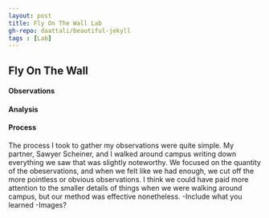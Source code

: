 ```yaml
---
layout: post
title: Fly On The Wall Lab
gh-repo: daattali/beautiful-jekyll
tags : [Lab]
---
```


## Fly On The Wall


#### Observations



#### Analysis



#### Process

The process I took to gather my observations were quite simple. My partner, Sawyer Scheiner, and I walked around campus writing down everything we saw that was slightly noteworthy. We focused on the quantity of the obeservations, and when we felt like we had enough, we cut off the more pointless or obvious observations. I think we could have paid more attention to the smaller details of things when we were walking around campus, but our method was effective nonetheless. 
-Include what you learned
-Images?
